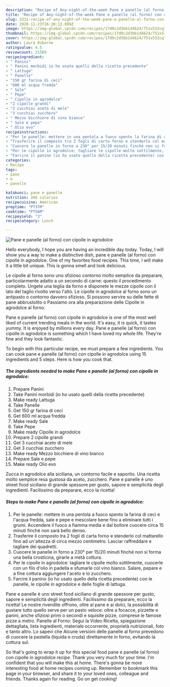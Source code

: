 ```yaml
---
description: "Recipe of Any-night-of-the-week Pane e panelle (al forno) con cipolle in agrodolce"
title: "Recipe of Any-night-of-the-week Pane e panelle (al forno) con cipolle in agrodolce"
slug: 3331-recipe-of-any-night-of-the-week-pane-e-panelle-al-forno-con-cipolle-in-agrodolce
date: 2020-11-23T16:20:13.899Z
image: https://img-global.cpcdn.com/recipes/17d0c2d3bb1d4624/751x532cq70/pane-e-panelle-al-forno-con-cipolle-in-agrodolce-recipe-main-photo.jpg
thumbnail: https://img-global.cpcdn.com/recipes/17d0c2d3bb1d4624/751x532cq70/pane-e-panelle-al-forno-con-cipolle-in-agrodolce-recipe-main-photo.jpg
cover: https://img-global.cpcdn.com/recipes/17d0c2d3bb1d4624/751x532cq70/pane-e-panelle-al-forno-con-cipolle-in-agrodolce-recipe-main-photo.jpg
author: Laura Osborne
ratingvalue: 4.5
reviewcount: 21569
recipeingredient:
- " Panini"
- " Panini morbidi io ho usato quelli della ricetta precedente"
- " Lattuga"
- " Panelle"
- "150 gr farina di ceci"
- "600 ml acqua fredda"
- " Sale"
- " Pepe"
- " Cipolle in agrodolce"
- "2 cipolle grandi"
- "3 cucchiai aceto di mele"
- "3 cucchiai zucchero"
- " Mezzo bicchiere di vino bianco"
- " Sale e pepe"
- " Olio evo"
recipeinstructions:
- "Per le panelle: mettere in una pentola a fuoco spento la farina di ceci e l&#39;acqua fredda, sale e pepe e mescolare bene fino a eliminare tutti i grumi. Accendere il fuoco a fiamma media e dal bollore cuocere circa 15 minuti finché non sarà bello denso."
- "Trasferire il composto tra 2 fogli di carta forno e stenderlo col mattarello fino ad un&#39;altezza di circa mezzo centimetro. Lasciar raffreddare e tagliare dei quadretti."
- "Cuocere le panelle in forno a 230° per 15/20 minuti finché non si forma una bella crosticina, girarle a metà cottura."
- "Per le cipolle in agrodolce: tagliare le cipolle molto sottilmente, cuocerle con un filo d&#39;olio in padella e sfumarle col vino bianco. Salare, pepare e a fine cottura aggiungere l&#39;aceto e lo zucchero."
- "Farcire il panino (io ho usato quello della ricetta precedente) con le panelle, le cipolle in agrodolce e delle foglie di lattuga."
categories:
- Recipe
tags:
- pane
- e
- panelle

katakunci: pane e panelle 
nutrition: 266 calories
recipecuisine: American
preptime: "PT37M"
cooktime: "PT56M"
recipeyield: "3"
recipecategory: Lunch

---
```



![Pane e panelle (al forno) con cipolle in agrodolce](https://img-global.cpcdn.com/recipes/17d0c2d3bb1d4624/751x532cq70/pane-e-panelle-al-forno-con-cipolle-in-agrodolce-recipe-main-photo.jpg)

Hello everybody, I hope you are having an incredible day today. Today, I will show you a way to make a distinctive dish, pane e panelle (al forno) con cipolle in agrodolce. One of my favorites food recipes. This time, I will make it a little bit unique. This is gonna smell and look delicious.

Le cipolle al forno sono uno sfizioso contorno molto semplice da preparare, particolarmente adatto a un secondo di carne: questo il procedimento completo. Ungete una teglia da forno e disponete le mezze cipolle con il lato del taglio rivolto verso l&#39;alto. Le cipolle in agrodolce al forno sono un antipasto o contorno davvero sfizioso. Si possono servire su delle fette di pane abbrustolito o Passiamo ora alla preparazione delle Cipolle in agrodolce al forno.

Pane e panelle (al forno) con cipolle in agrodolce is one of the most well liked of current trending meals in the world. It's easy, it is quick, it tastes yummy. It is enjoyed by millions every day. Pane e panelle (al forno) con cipolle in agrodolce is something which I have loved my whole life. They're fine and they look fantastic.


To begin with this particular recipe, we must prepare a few ingredients. You can cook pane e panelle (al forno) con cipolle in agrodolce using 15 ingredients and 5 steps. Here is how you cook that.

<!--inarticleads1-->

##### The ingredients needed to make Pane e panelle (al forno) con cipolle in agrodolce:

1. Prepare  Panini
1. Take  Panini morbidi (io ho usato quelli della ricetta precedente)
1. Make ready  Lattuga
1. Take  Panelle
1. Get 150 gr farina di ceci
1. Get 600 ml acqua fredda
1. Make ready  Sale
1. Take  Pepe
1. Make ready  Cipolle in agrodolce
1. Prepare 2 cipolle grandi
1. Get 3 cucchiai aceto di mele
1. Get 3 cucchiai zucchero
1. Make ready  Mezzo bicchiere di vino bianco
1. Prepare  Sale e pepe
1. Make ready  Olio evo


Zucca in agrodolce alla siciliana, un contorno facile e saporito. Una ricetta molto semplice resa gustosa da aceto, zucchero. Pane e panelle è uno street food siciliano di grande spessore per gusto, sapore e semplicità degli ingredienti. Facilissimo da preparare, ecco la ricetta! 

<!--inarticleads2-->

##### Steps to make Pane e panelle (al forno) con cipolle in agrodolce:

1. Per le panelle: mettere in una pentola a fuoco spento la farina di ceci e l&#39;acqua fredda, sale e pepe e mescolare bene fino a eliminare tutti i grumi. Accendere il fuoco a fiamma media e dal bollore cuocere circa 15 minuti finché non sarà bello denso.
1. Trasferire il composto tra 2 fogli di carta forno e stenderlo col mattarello fino ad un&#39;altezza di circa mezzo centimetro. Lasciar raffreddare e tagliare dei quadretti.
1. Cuocere le panelle in forno a 230° per 15/20 minuti finché non si forma una bella crosticina, girarle a metà cottura.
1. Per le cipolle in agrodolce: tagliare le cipolle molto sottilmente, cuocerle con un filo d&#39;olio in padella e sfumarle col vino bianco. Salare, pepare e a fine cottura aggiungere l&#39;aceto e lo zucchero.
1. Farcire il panino (io ho usato quello della ricetta precedente) con le panelle, le cipolle in agrodolce e delle foglie di lattuga.


Pane e panelle è uno street food siciliano di grande spessore per gusto, sapore e semplicità degli ingredienti. Facilissimo da preparare, ecco la ricetta! Le nostre rivendite offrono, oltre al pane e ai dolci, la possibilità di gustare tutto quello serve per un pasto veloce: oltre a focacce, pizzette e panini, anche sfiziosi primi o secondi e squisite pizze, comprese le famose pizze a metro. Panelle al Forno: Segui la Video Ricetta, spiegazione dettagliata, lista ingredienti, materiale occorrente, proprietà nutrizionali, foto e tanto altro. Lo sapevi che Alcune versioni delle panelle al forno prevedono di cuocere la pastella (liquida e cruda) direttamente in forno, evitando la cottura sul. 

So that's going to wrap it up for this special food pane e panelle (al forno) con cipolle in agrodolce recipe. Thank you very much for your time. I'm confident that you will make this at home. There's gonna be more interesting food at home recipes coming up. Remember to bookmark this page in your browser, and share it to your loved ones, colleague and friends. Thanks again for reading. Go on get cooking!
